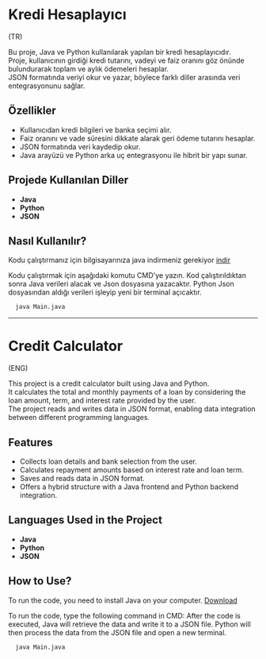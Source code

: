 # Kredi Hesaplayıcı  
(TR)

Bu proje, Java ve Python kullanılarak yapılan bir kredi hesaplayıcıdır.  
Proje, kullanıcının girdiği kredi tutarını, vadeyi ve faiz oranını göz önünde bulundurarak toplam ve aylık ödemeleri hesaplar.  
JSON formatında veriyi okur ve yazar, böylece farklı diller arasında veri entegrasyonunu sağlar.  

## Özellikler  
- Kullanıcıdan kredi bilgileri ve banka seçimi alır.  
- Faiz oranını ve vade süresini dikkate alarak geri ödeme tutarını hesaplar.
- JSON formatında veri kaydedip okur.  
- Java arayüzü ve Python arka uç entegrasyonu ile hibrit bir yapı sunar.  

## Projede Kullanılan Diller  
-  **Java**  
-  **Python**  
-  **JSON**

## Nasıl Kullanılır?

Kodu çalıştırmanız için bilgisayarınıza java indirmeniz gerekiyor [indir](https://www.java.com/tr/download/ie_manual.jsp)

Kodu çalıştırmak için aşağıdaki komutu CMD'ye yazın.
Kod çalıştırıldıktan sonra Java verileri alacak ve Json dosyasına yazacaktır. Python Json dosyasından aldığı verileri işleyip yeni bir terminal açıcaktır.

```bash
  java Main.java
```



---

# Credit Calculator  
(ENG)

This project is a credit calculator built using Java and Python.  
It calculates the total and monthly payments of a loan by considering the loan amount, term, and interest rate provided by the user.  
The project reads and writes data in JSON format, enabling data integration between different programming languages.  

## Features  
- Collects loan details and bank selection from the user.  
- Calculates repayment amounts based on interest rate and loan term.  
- Saves and reads data in JSON format.  
- Offers a hybrid structure with a Java frontend and Python backend integration.

## Languages Used in the Project  
-  **Java**  
-  **Python**  
-  **JSON**

## How to Use?

To run the code, you need to install Java on your computer. [Download](https://www.java.com/tr/download/ie_manual.jsp)

To run the code, type the following command in CMD:
After the code is executed, Java will retrieve the data and write it to a JSON file. Python will then process the data from the JSON file and open a new terminal.

```bash
  java Main.java
```
